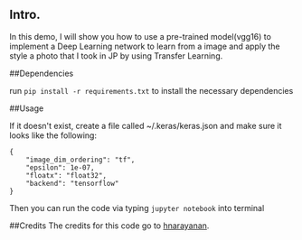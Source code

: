 ## Intro.
In this demo, I will show you how to use a pre-trained model(vgg16) to implement a Deep Learning network to learn from a  image and apply the style a photo that I took in JP by using Transfer Learning.

##Dependencies

run `pip install -r requirements.txt` to install the necessary dependencies


##Usage

If it doesn't exist, create a file called ~/.keras/keras.json and make sure it looks like the following:

   ````
   {
       "image_dim_ordering": "tf",
       "epsilon": 1e-07,
       "floatx": "float32",
       "backend": "tensorflow"
   }
   ````

Then you can run the code via typing `jupyter notebook` into terminal

##Credits
The credits for this code go to [hnarayanan](https://github.com/hnarayanan/artistic-style-transfer). 




